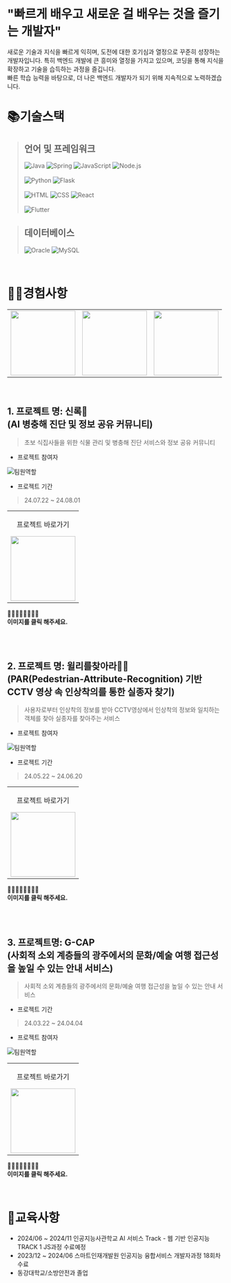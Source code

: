# "빠르게 배우고 새로운 걸 배우는 것을 즐기는 개발자"
새로운 기술과 지식을 빠르게 익히며, 도전에 대한 호기심과 열정으로 꾸준히 성장하는 개발자입니다. 특히 백엔드 개발에 큰 흥미와 열정을 가지고 있으며, 코딩을 통해 지식을 확장하고 기술을 습득하는 과정을 즐깁니다. <br>
빠른 학습 능력을 바탕으로, 더 나은 백엔드 개발자가 되기 위해 지속적으로 노력하겠습니다.

# 📚기술스택

>  ## 언어 및 프레임워크
> ![Java](https://img.shields.io/badge/Java-ED8B00?style=for-the-badge&logo=openjdk&logoColor=white)
![Spring](https://img.shields.io/badge/Spring-6DB33F?style=for-the-badge&logo=spring&logoColor=white)
![JavaScript](https://img.shields.io/badge/JavaScript-F7DF1E?style=for-the-badge&logo=JavaScript&logoColor=black)
![Node.js](https://img.shields.io/badge/Node.js-43853D?style=for-the-badge&logo=node.js&logoColor=white)<br><br>
![Python](https://img.shields.io/badge/Python-3776AB?style=for-the-badge&logo=python&logoColor=white)
![Flask](https://img.shields.io/badge/Flask-000000?style=for-the-badge&logo=flask&logoColor=white)<br><br>
![HTML](https://img.shields.io/badge/HTML-239120?style=for-the-badge&logo=html5&logoColor=white)
![CSS](https://img.shields.io/badge/CSS-239120?style=for-the-badge&logo=css3&logoColor=white)
![React](https://img.shields.io/badge/React-61DAFB?style=for-the-badge&logo=react&logoColor=black)
<br><br>
![Flutter](https://img.shields.io/badge/Flutter-02569B?style=for-the-badge&logo=flutter&logoColor=white)


> ## 데이터베이스
> ![Oracle](https://img.shields.io/badge/Oracle-F80000?style=for-the-badge&logo=oracle&logoColor=white)
![MySQL](https://img.shields.io/badge/MySQL-00000F?style=for-the-badge&logo=mysql&logoColor=white)

<br>




# 🙋‍♂️경험사항

<table>
  <tbody>
    <tr>
      <td>
        <a href="#project-1" title="신록 프로젝트 바로가기">
          <img align="center" src="https://jsh-1.s3.ap-northeast-2.amazonaws.com/KakaoTalk_20240722_110615258.png" width="150">
        </a>
      </td>
      <td>
        <a href="#project-2" title="윌리를찾아라 프로젝트 바로가기">
          <img align="center" src="https://jsh-1.s3.ap-northeast-2.amazonaws.com/KakaoTalk_20240606_182043411-removebg-preview.png" width="150">
        </a>
      </td>
      <td>
        <a href="#project-3" title="G-CAP 프로젝트 바로가기">
          <img align="center" src="https://jsh-1.s3.ap-northeast-2.amazonaws.com/KakaoTalk_20240321_165603981.png" width="150">
        </a>
      </td>
    </tr>
  </tbody>
</table>

<br>

## 1. 프로젝트 명: 신록🐛<br>(AI 병충해 진단 및 정보 공유 커뮤니티)
<a name="project-1"></a>
> 초보 식집사들을 위한 식물 관리 및 병충해 진단 서비스와 정보 공유 커뮤니티

- 프로젝트 참여자

![팀원역할](https://jsh-1.s3.ap-northeast-2.amazonaws.com/%ED%99%94%EB%A9%B4+%EC%BA%A1%EC%B2%98+2024-08-27+021438.png)
 
- 프로젝트 기간
> 24.07.22 ~ 24.08.01

<table>
  <tbody>
    <tr>
      <td>
        <p align="center">프로젝트 바로가기</p>
        <a href="https://github.com/J-sh1/shinrok" title="신록 프로젝트 바로가기">
          <img align="center" src="https://jsh-1.s3.ap-northeast-2.amazonaws.com/KakaoTalk_20240722_110615258.png" width="150" >
        </a>
      </td>
    </tr>
  </tbody>
</table>


🔺🔺🔺🔺🔺🔺🔺🔺 <br>
**이미지를 클릭 해주세요.**

  

 
<br>
<br>

## 2. 프로젝트 명: 윌리를찾아라👕👖<br>(PAR(Pedestrian-Attribute-Recognition) 기반 CCTV 영상 속 인상착의를 통한 실종자 찾기)
<a name="project-2"></a>
> 사용자로부터 인상착의 정보를 받아 CCTV영상에서 인상착의 정보와 일치하는 객체를 찾아 실종자를 찾아주는 서비스

- 프로젝트 참여자

![팀원역할](https://jsh-1.s3.ap-northeast-2.amazonaws.com/image-2.png)

- 프로젝트 기간
> 24.05.22 ~ 24.06.20

<table>
  <tbody>
    <tr>
      <td>
        <p align="center">프로젝트 바로가기</p>
        <a href="https://github.com/J-sh1/final_k18" title="윌리를찾아라 프로젝트 바로가기">
          <img align="center" src="https://jsh-1.s3.ap-northeast-2.amazonaws.com/KakaoTalk_20240606_182043411-removebg-preview.png" width="150" >
        </a>
      </td>
    </tr>
  </tbody>
</table>

🔺🔺🔺🔺🔺🔺🔺🔺 <br>
**이미지를 클릭 해주세요.**


<br>
<br>

## 3. 프로젝트명: G-CAP<br>(사회적 소외 계층들의 광주에서의 문화/예술 여행 접근성을 높일 수 있는 안내 서비스)
<a name="project-3"></a>
> 사회적 소외 계층들의 광주에서의 문화/예술 여행 접근성을 높일 수 있는 안내 서비스


- 프로젝트 기간
> 24.03.22 ~ 24.04.04
 
- 프로젝트 참여자

![팀원역할](https://jsh-1.s3.ap-northeast-2.amazonaws.com/%ED%99%94%EB%A9%B4+%EC%BA%A1%EC%B2%98+2024-08-27+030320.png)

<table>
  <tbody>
    <tr>
      <td>
        <p align="center">프로젝트 바로가기</p>
        <a href="https://github.com/J-sh1/g-cap" title="G-CAP 프로젝트 바로가기">
          <img align="center" src="https://jsh-1.s3.ap-northeast-2.amazonaws.com/KakaoTalk_20240321_165603981.png" width="150" >
        </a>
      </td>
    </tr>
  </tbody>
</table>

🔺🔺🔺🔺🔺🔺🔺🔺 <br>
**이미지를 클릭 해주세요.**

<br>

# 🏫교육사항

- 2024/06 ~ 2024/11 인공지능사관학교 AI 서비스 Track - 웹 기반 인공지능 TRACK 1 JS과정 수료예정
- 2023/12 ~ 2024/06 스마트인재개발원 인공지능 융합서비스 개발자과정 18회차 수료
- 동강대학교/소방안전과 졸업
